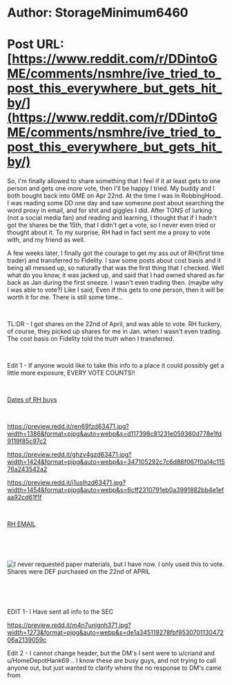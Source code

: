 # Author: StorageMinimum6460
# Post URL: [https://www.reddit.com/r/DDintoGME/comments/nsmhre/ive_tried_to_post_this_everywhere_but_gets_hit_by/](https://www.reddit.com/r/DDintoGME/comments/nsmhre/ive_tried_to_post_this_everywhere_but_gets_hit_by/)


So, I'm finally allowed to share something that I feel if it at least gets to one person and gets one more vote, then I'll be happy I tried. My buddy and I both bought back into GME on Apr 22nd. At the time I was in RobbingHood. I was reading some DD one day and saw someone post about searching the word proxy in email, and for shit and giggles I did. After TONS of lurking (not a social media fan) and reading and learning, I thought that if I hadn't got the shares be the 15th, that I didn't get a vote, so I never even tried or thought about it. To my surprise, RH had in fact sent me a proxy to vote with, and my friend as well.

A few weeks later, I finally got the courage to get my ass out of RH(first time trader) and transferred to Fidelity. I saw some posts about cost basis and it being all messed up, so naturally that was the first thing that I checked. Well what do you know, it was jacked up, and said that I had owned shared as far back as Jan during the first sneeze. I wasn't even trading then. (maybe why I was able to vote?)  Like I said, Even if this gets to one person, then it will be worth it for me. There is still some time...

&#x200B;

TL:DR - I got shares on the 22nd of April, and was able to vote. RH fuckery, of course, they picked up shares for me in Jan. when I wasn't even trading. The cost basis on Fidelity told the truth when I transferred.

&#x200B;

Edit 1 - If anyone would like to take this info to a place it could possibly get a little more exposure, EVERY VOTE COUNTS!!

&#x200B;

[Dates of RH buys](https://preview.redd.it/3v2ohgq073471.jpg?width=1171&format=pjpg&auto=webp&s=07fff416e7b047c7f603ea2616bd4439dd738a31)

&#x200B;

https://preview.redd.it/ren69fzd63471.jpg?width=1386&format=pjpg&auto=webp&s=d117398c81231e059360d778e1fd9119f85c97c2

https://preview.redd.it/ghzv4gzd63471.jpg?width=1424&format=pjpg&auto=webp&s=347105292c7c6d86f067f0a14c11576a243542a2

https://preview.redd.it/i1uslhzd63471.jpg?width=1454&format=pjpg&auto=webp&s=6cff2310791eb0a3991882bb4e1efaa92cd61f1f

&#x200B;

[RH EMAIL](https://preview.redd.it/xrciiiapid371.jpg?width=799&format=pjpg&auto=webp&s=2d71bf475bc2d8eb4396262a45ad3bbeea1f06f4)

&#x200B;

&#x200B;

![I never requested paper materials, but I have now. I only used this to vote. Shares were DEF purchased on the 22nd of APRIL](https://preview.redd.it/7291dlgq0h371.jpg?width=1755&format=pjpg&auto=webp&s=7a23420ecbdf276cc4a3ad1bfa6558fea67b9107)

&#x200B;

&#x200B;

EDIT 1- I Have sent all info to the SEC

https://preview.redd.it/m4n7unjgnh371.jpg?width=1273&format=pjpg&auto=webp&s=de1a345119278fbf953070113047206a2139059c

Edit 2 - I cannot change header, but the DM's I sent were to u/criand and u/HomeDepotHank69 .. I know these are busy guys, and not trying to call anyone out, but just wanted to clarify where the no response to DM's came from
